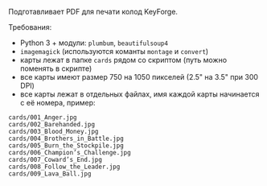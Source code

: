 Подготавливает PDF для печати колод KeyForge.

Требования:
* Python 3 + модули: `plumbum`, `beautifulsoup4`
* `imagemagick` (используются команты `montage` и `convert`)
* карты лежат в папке `cards` рядом со скриптом (путь можно поменять в скрипте)
* все карты имеют размер 750 на 1050 пикселей (2.5" на 3.5" при 300 DPI)
* все карты лежат в отдельных файлах, имя каждой карты начинается с её номера, пример:

```
cards/001_Anger.jpg
cards/002_Barehanded.jpg
cards/003_Blood_Money.jpg
cards/004_Brothers_in_Battle.jpg
cards/005_Burn_the_Stockpile.jpg
cards/006_Champion’s_Challenge.jpg
cards/007_Coward’s_End.jpg
cards/008_Follow_the_Leader.jpg
cards/009_Lava_Ball.jpg
```
